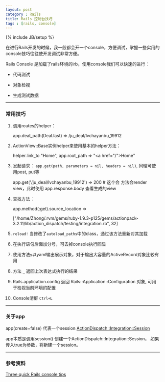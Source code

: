 ```yaml
---
layout: post
category : Rails
title: Rails 控制台技巧
tags : [rails, console]
---
```

{% include JB/setup %}

在进行Rails开发的时候，我一般都会开一个console，方便调试，掌握一些实用的console技巧往往使开发调试非常方便。

Rails Console 是加载了rails环境的irb，使用console我们可以快速的进行：

* 代码测试

* 对象检视

* 生成测试数据

----

### 常用技巧


  1. 调用routes的helper：
  
        app.deal_path(Deal.last) => /ju_deal/lvchayanbu_19912

  2. ActionView::Base实例helper来使用基本的helper方法：
  
        helper.link_to "Home", app.root_path => "<a href=\"/\">Home</a>"

  3. 发起请求： `app.get(path, parameters = nil, headers = nil)`, 同理可使用post, put等
     
        app.get('/ju_deal/lvchayanbu_19912') => 200 # 这个会 方法会render view，此时使用 app.response.body 查看生成的view

  4. 查找方法：
  
        app.method(:get).source_location =>

        ["/home/Zhong/.rvm/gems/ruby-1.9.3-p125/gems/actionpack-3.2.11/lib/action_dispatch/testing/integration.rb", 32]

  5. `reload!` 当修改了`autoload_paths`中的class，通过该方法重新对其加载

  6. 在执行语句后面加分号，可去掉console执行回显

  7. 使用方法`y`以yaml输出展示对象，对于输出大容量的ActiveRecord对象比较有用

  8. 方法 `_` 返回上次表达式执行的结果

  9. Rails.application.config 返回 Rails::Application::Configuration 对象, 可用于检视当前环境的配置

  10. Console清屏 `Ctrl+L`

----

### 关于app

  app(create=false) 代表一个session [ActionDispatch::Integration::Session](http://api.rubyonrails.org/classes/ActionDispatch/Integration/Session.html)

  app本质是调用session() 创建一个ActionDispatch::Integration::Session， 如果传入true为参数，将新建一个session。

----

### 参考资料

[Three quick Rails console tips](http://37signals.com/svn/posts/3176-three-quick-rails-console-tips)

